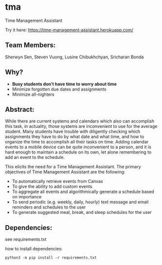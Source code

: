 # tma
Time Management Assistant

Try it here: https://time-management-assistant.herokuapp.com/

## Team Members:
Sherwyn Sen, Steven Vuong, Lusine Chibukhchyan, Sricharan Bonda

## Why?
- **Busy students don’t have time to worry about time**
- Minimize forgotten due dates and assignments
- Minimize all-nighters


## Abstract:
While there are current systems and calendars which also can accomplish this task, in actuality, those systems are inconvenient to use for the average student. Many students have trouble with diligently checking which assignments they have to do by what date and what time, and how to organize the time to accomplish all their tasks on time. Adding calendar events to a mobile device can be quite inconvenient to a person, and it is hard enough to maintain a schedule on its own, let alone remembering to add an event to the schedule.

This elicits the need for a Time Management Assistant. The primary objectives of Time Management Assistant are the following:
- To automatically retrieve events from Canvas
- To give the ability to add custom events
- To aggregate all events and algorithmically generate a schedule based on importance
- To send periodic (e.g. weekly, daily, hourly) text message and email reminders and schedules to the user
- To generate suggested meal, break, and sleep schedules for the user


## Dependencies:
see requirements.txt

how to install dependencies:
```
python3 -m pip install -r requirements.txt
```

